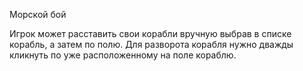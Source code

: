 Морской бой

Игрок может расставить свои корабли вручную выбрав в списке корабль, а затем по полю.
Для разворота корабля нужно дважды кликнуть по уже расположенному на поле кораблю.
